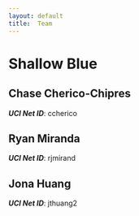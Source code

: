 ```yaml
---
layout: default
title:  Team
---
```


# Shallow Blue


## Chase Cherico-Chipres
***UCI Net ID***: ccherico

## Ryan Miranda
***UCI Net ID***: rjmirand

## Jona Huang
***UCI Net ID***: jthuang2
